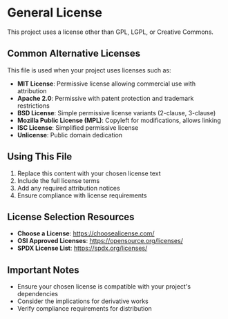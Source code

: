# General License

This project uses a license other than GPL, LGPL, or Creative Commons.

## Common Alternative Licenses
This file is used when your project uses licenses such as:
- **MIT License**: Permissive license allowing commercial use with attribution
- **Apache 2.0**: Permissive with patent protection and trademark restrictions
- **BSD License**: Simple permissive license variants (2-clause, 3-clause)
- **Mozilla Public License (MPL)**: Copyleft for modifications, allows linking
- **ISC License**: Simplified permissive license
- **Unlicense**: Public domain dedication

## Using This File
1. Replace this content with your chosen license text
2. Include the full license terms
3. Add any required attribution notices
4. Ensure compliance with license requirements

## License Selection Resources
- **Choose a License**: https://choosealicense.com/
- **OSI Approved Licenses**: https://opensource.org/licenses/
- **SPDX License List**: https://spdx.org/licenses/

## Important Notes
- Ensure your chosen license is compatible with your project's dependencies
- Consider the implications for derivative works
- Verify compliance requirements for distribution